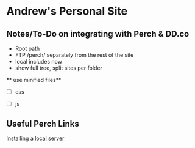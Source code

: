 # Andrew's Personal Site

## Notes/To-Do on integrating with Perch & DD.co
- Root path
- FTP /perch/ separately from the rest of the site
- local includes now
- show full tree, split sites per folder

** use minified files**
- [ ] css
- [ ] js


## Useful Perch Links
[Installing a local server](https://solutions.grabaperch.com/development/installing-a-local-server-with-xampp)
